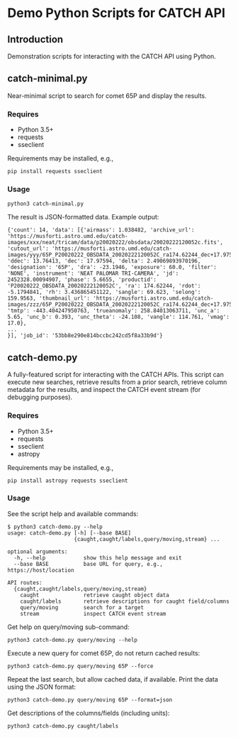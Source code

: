 # Demo Python Scripts for CATCH API

## Introduction
Demonstration scripts for interacting with the CATCH API using Python.

## catch-minimal.py

Near-minimal script to search for comet 65P and display the results.

### Requires
  * Python 3.5+
  * requests
  * sseclient

Requirements may be installed, e.g.,
```
pip install requests sseclient
```

### Usage
```
python3 catch-minimal.py
```

The result is JSON-formatted data.  Example output:
```
{'count': 14, 'data': [{'airmass': 1.038482, 'archive_url': 'https://musforti.astro.umd.edu/catch-images/xxx/neat/tricam/data/p20020222/obsdata/20020222120052c.fits', 'cutout_url': 'https://musforti.astro.umd.edu/catch-images/yyy/65P_P20020222_OBSDATA_20020222120052C_ra174.62244_dec+17.97594_5arcmin.fits', 'ddec': 13.76413, 'dec': 17.97594, 'delta': 2.49069893970196, 'designation': '65P', 'dra': -23.1946, 'exposure': 60.0, 'filter': 'NONE', 'instrument': 'NEAT PALOMAR TRI-CAMERA', 'jd': 2452328.00094907, 'phase': 5.6655, 'productid': 'P20020222_OBSDATA_20020222120052C', 'ra': 174.62244, 'rdot': -5.1794841, 'rh': 3.436865451122, 'sangle': 69.623, 'selong': 159.9563, 'thumbnail_url': 'https://musforti.astro.umd.edu/catch-images/zzz/65P_P20020222_OBSDATA_20020222120052C_ra174.62244_dec+17.97594_5arcmin_thumb.jpg', 'tmtp': -443.404247950763, 'trueanomaly': 258.84013063711, 'unc_a': 5.65, 'unc_b': 0.393, 'unc_theta': -24.108, 'vangle': 114.761, 'vmag': 17.0},
...
}], 'job_id': '53bb8e290e814bccbc242cd5f8a33b9d'}
```

## catch-demo.py

A fully-featured script for interacting with the CATCH APIs.  This script can execute new searches, retrieve results from a prior search, retrieve column metadata for the results, and inspect the CATCH event stream (for debugging purposes).

### Requires
  * Python 3.5+
  * requests
  * sseclient
  * astropy

Requirements may be installed, e.g.,
```
pip install astropy requests sseclient
```

### Usage
See the script help and available commands:
```
$ python3 catch-demo.py --help
usage: catch-demo.py [-h] [--base BASE]
                     {caught,caught/labels,query/moving,stream} ...

optional arguments:
  -h, --help            show this help message and exit
  --base BASE           base URL for query, e.g., https://host/location

API routes:
  {caught,caught/labels,query/moving,stream}
    caught              retrieve caught object data
    caught/labels       retrieve descriptions for caught field/columns
    query/moving        search for a target
    stream              inspect CATCH event stream
```

Get help on query/moving sub-command:
```
python3 catch-demo.py query/moving --help
```

Execute a new query for comet 65P, do not return cached results:
```
python3 catch-demo.py query/moving 65P --force
```

Repeat the last search, but allow cached data, if available.  Print the data using the JSON format:
```
python3 catch-demo.py query/moving 65P --format=json
```

Get descriptions of the columns/fields (including units):
```
python3 catch-demo.py caught/labels
```
